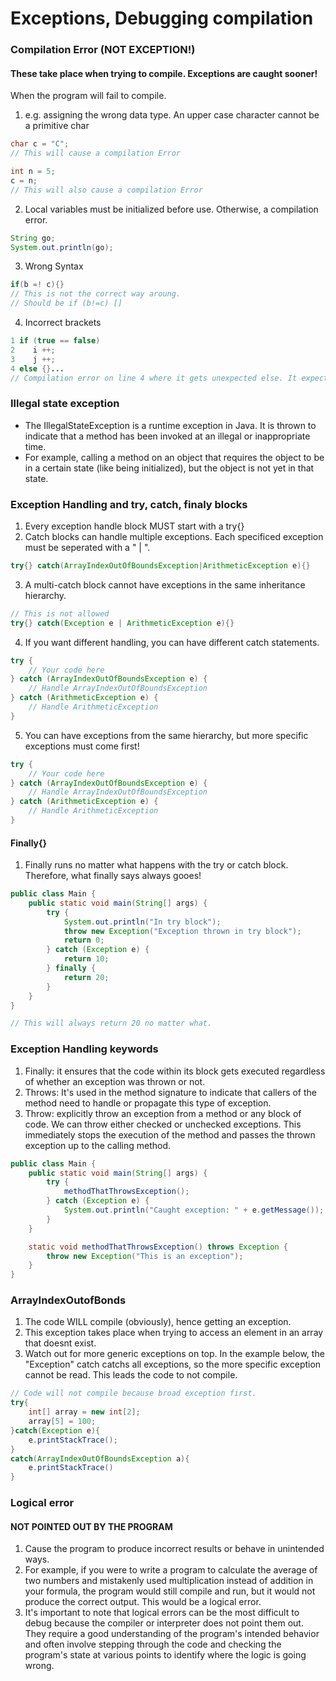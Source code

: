 # Exceptions, Debugging compilation

### Compilation Error (NOT EXCEPTION!)
#### These take place when trying to compile. Exceptions are caught sooner!
When the program will fail to compile.
1. e.g. assigning the wrong data type. An upper case character cannot be a primitive char
```java
char c = "C";
// This will cause a compilation Error

int n = 5;
c = n;
// This will also cause a compilation Error
```
2. Local variables must be initialized before use. Otherwise, a compilation error.
```java
String go;
System.out.println(go);
```

3. Wrong Syntax 
```java
if(b =! c){}
// This is not the correct way aroung. 
// Should be if (b!=c) []
```

4. Incorrect brackets 
```java
1 if (true == false)
2    i ++;
3    j ++;
4 else {}...
// Compilation error on line 4 where it gets unexpected else. It expected {} befor ethen.
```



### Illegal state exception
- The IllegalStateException is a runtime exception in Java. It is thrown to indicate that a method has been invoked at an illegal or inappropriate time.
- For example, calling a method on an object that requires the object to be in a certain state (like being initialized), but the object is not yet in that state.


### Exception Handling and try, catch, finaly blocks
1. Every exception handle block MUST start with a try{}
2. Catch blocks can handle multiple exceptions. Each specificed exception must be seperated with a " | ". 
```java
try{} catch(ArrayIndexOutOfBoundsException|ArithmeticException e){}
```
3. A multi-catch block cannot have exceptions in the same inheritance hierarchy.
```java
// This is not allowed 
try{} catch(Exception e | ArithmeticException e){}
```
4. If you want different handling, you can have different catch statements.
```java
try {
    // Your code here
} catch (ArrayIndexOutOfBoundsException e) {
    // Handle ArrayIndexOutOfBoundsException
} catch (ArithmeticException e) {
    // Handle ArithmeticException
}
```
5. You can have exceptions from the same hierarchy, but more specific exceptions must come first!
```java
try {
    // Your code here
} catch (ArrayIndexOutOfBoundsException e) {
    // Handle ArrayIndexOutOfBoundsException
} catch (ArithmeticException e) {
    // Handle ArithmeticException
}
```

#### Finally{}
1. Finally runs no matter what happens with the try or catch block. Therefore, what finally says always gooes!
```java
public class Main {
    public static void main(String[] args) {
        try {
            System.out.println("In try block");
            throw new Exception("Exception thrown in try block");
            return 0;
        } catch (Exception e) {
            return 10;
        } finally {
            return 20;
        }
    }
}

// This will always return 20 no matter what.
```



### Exception Handling keywords
1. Finally: it ensures that the code within its block gets executed regardless of whether an exception was thrown or not.
2. Throws: It's used in the method signature to indicate that callers of the method need to handle or propagate this type of exception.
3. Throw: explicitly throw an exception from a method or any block of code. We can throw either checked or unchecked exceptions. This immediately stops the execution of the method and passes the thrown exception up to the calling method.
```java
public class Main {
    public static void main(String[] args) {
        try {
            methodThatThrowsException();
        } catch (Exception e) {
            System.out.println("Caught exception: " + e.getMessage());
        }
    }

    static void methodThatThrowsException() throws Exception {
        throw new Exception("This is an exception");
    }
}
```



### ArrayIndexOutofBonds
1. The code WILL compile (obviously), hence getting an exception.
2. This exception takes place when trying to access an element in an array that doesnt exist.
3. Watch out for more generic exceptions on top. In the example below, the "Exception" catch catchs all exceptions, 
   so the more specific exception cannot be read. This leads the code to not compile.
```java
// Code will not compile because broad exception first.
try{
    int[] array = new int[2];
    array[5] = 100;
}catch(Exception e){
    e.printStackTrace();
}
catch(ArrayIndexOutOfBoundsException a){
    e.printStackTrace()
}
```

### Logical error
#### NOT POINTED OUT BY THE PROGRAM
1. Cause the program to produce incorrect results or behave in unintended ways.
2. For example, if you were to write a program to calculate the average of two numbers and mistakenly used multiplication instead of addition in your formula, the program would still compile and run, but it would not produce the correct output. This would be a logical error.
3. It's important to note that logical errors can be the most difficult to debug because the compiler or interpreter does not point them out. They require a good understanding of the program's intended behavior and often involve stepping through the code and checking the program's state at various points to identify where the logic is going wrong.


